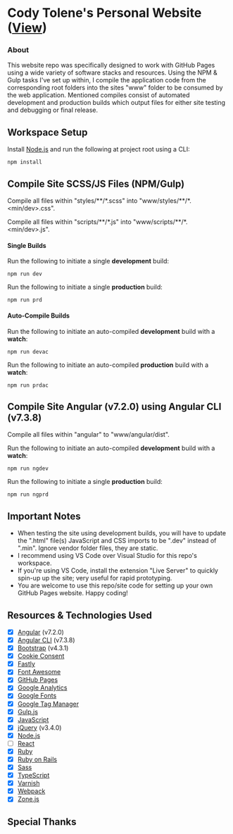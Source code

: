 # Cody Tolene's Personal Website ([View](https://www.codytolene.com))
### About
This website repo was specifically designed to work with GitHub Pages using a wide variety of software stacks and resources. Using the NPM & Gulp tasks I've set up within, I compile the application code from the corresponding root folders into the sites "www" folder to be consumed by the web application. Mentioned compiles consist of automated development and production builds which output files for either site testing and debugging or final release.



## Workspace Setup
Install [Node.js](https://nodejs.org/en/) and run the following at project root using a CLI:
```
npm install
```



## Compile Site SCSS/JS Files (NPM/Gulp)
Compile all files within "styles/\*\*/\*.scss" into "www/styles/\*\*/\*.<min/dev>.css".

Compile all files within "scripts/\*\*/\*.js" into "www/scripts/\*\*/\*.<min/dev>.js".
#### Single Builds
Run the following to initiate a single **development** build:
```
npm run dev
```
Run the following to initiate a single **production** build:
```
npm run prd
```
#### Auto-Compile Builds
Run the following to initiate an auto-compiled **development** build with a **watch**:
```
npm run devac
```
Run the following to initiate an auto-compiled **production** build with a **watch**:
```
npm run prdac
```



## Compile Site Angular (v7.2.0) using Angular CLI (v7.3.8)
Compile all files within "angular" to "www/angular/dist".

Run the following to initiate an auto-compiled **development** build with a **watch**:
```
npm run ngdev
```
Run the following to initiate a single **production** build:
```
npm run ngprd
```



## Important Notes
- When testing the site using development builds, you will have to update the ".html" file(s) JavaScript and CSS imports to be ".dev" instead of ".min". Ignore vendor folder files, they are static.
- I recommend using VS Code over Visual Studio for this repo's workspace.
- If you're using VS Code, install the extension "Live Server" to quickly spin-up up the site; very useful for rapid prototyping.
- You are welcome to use this repo/site code for setting up your own GitHub Pages website. Happy coding!



## Resources & Technologies Used
- [x] [Angular](https://angular.io/) (v7.2.0)
- [x] [Angular CLI](https://cli.angular.io/) (v7.3.8)
- [x] [Bootstrap](https://getbootstrap.com/) (v4.3.1)
- [x] [Cookie Consent](https://github.com/insites/cookieconsent)
- [x] [Fastly](https://www.fastly.com/)
- [x] [Font Awesome](https://fontawesome.com/)
- [x] [GitHub Pages](https://pages.github.com/)
- [x] [Google Analytics](https://analytics.google.com/analytics/web/)
- [x] [Google Fonts](https://fonts.google.com/)
- [x] [Google Tag Manager](https://tagmanager.google.com/)
- [x] [Gulp.js](https://gulpjs.com/)
- [x] [JavaScript](https://www.javascript.com/)
- [x] [jQuery](https://jquery.com/) (v3.4.0)
- [x] [Node.js](https://nodejs.org/en/)
- [ ] [React](https://reactjs.org/)
- [x] [Ruby](https://www.ruby-lang.org/en/)
- [x] [Ruby on Rails](https://rubyonrails.org/)
- [x] [Sass](https://sass-lang.com/)
- [x] [TypeScript](https://www.typescriptlang.org/)
- [x] [Varnish](http://varnish-cache.org/)
- [x] [Webpack](https://webpack.js.org/)
- [x] [Zone.js](https://github.com/angular/zone.js/)

## Special Thanks


